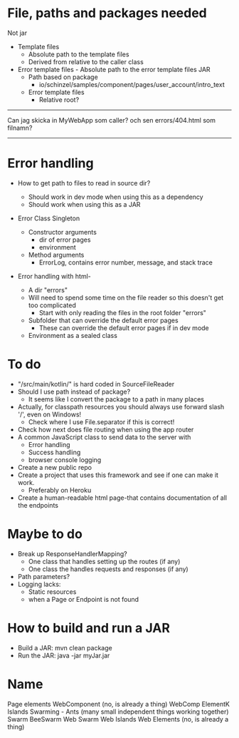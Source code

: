 
# File, paths and packages needed
Not jar
- Template files
  - Absolute path to the template files
  - Derived from relative to the caller class
- Error template files - Absolute path to the error template files
JAR
  - Path based on package
    - io/schinzel/samples/component/pages/user_account/intro_text
  - Error template files
    - Relative root?
****************************************************************************************************
Can jag skicka in MyWebApp som caller? och sen errors/404.html som filnamn?
****************************************************************************************************

# Error handling
- How to get path to files to read in source dir?
  - Should work in dev mode when using this as a dependency
  - Should work when using this as a JAR
- Error Class Singleton
  - Constructor arguments
    - dir of error pages
    - environment
  - Method arguments
    - ErrorLog, contains error number, message, and stack trace
  

- Error handling with html-
  - A dir "errors"
  - Will need to spend some time on the file reader so this doesn't
    get too complicated
    - Start with only reading the files in the root folder "errors"
  - Subfolder that can override the default error pages
    - These can override the default error pages if in dev mode
  - Environment as a sealed class


# To do
- "/src/main/kotlin/" is hard coded in SourceFileReader
- Should I use path instead of package? 
  - It seems like I convert the package to a path in many places
- Actually, for classpath resources you should always use forward slash '/', even on Windows!
  - Check where I use File.separator if this is correct!
- Check how next does file routing when using the app router
- A common JavaScript class to send data to the server with
  - Error handling
  - Success handling
  - browser console logging
- Create a new public repo
- Create a project that uses this framework and see if one can make it work. 
  - Preferably on Heroku
- Create a human-readable html page-that contains documentation of all the endpoints

# Maybe to do
- Break up ResponseHandlerMapping?
  - One class that handles setting up the routes (if any)
  - One class the handles requests and responses (if any)
- Path parameters?
- Logging lacks:
  - Static resources
  - when a Page or Endpoint is not found


# How to build and run a JAR
- Build a JAR: mvn clean package 
- Run the JAR: java -jar myJar.jar


# Name
Page elements
WebComponent (no, is already a thing)
WebComp
ElementK
Islands
Swarming - Ants (many small independent things working together)
Swarm
BeeSwarm
Web Swarm
Web Islands 
Web Elements (no, is already a thing)


